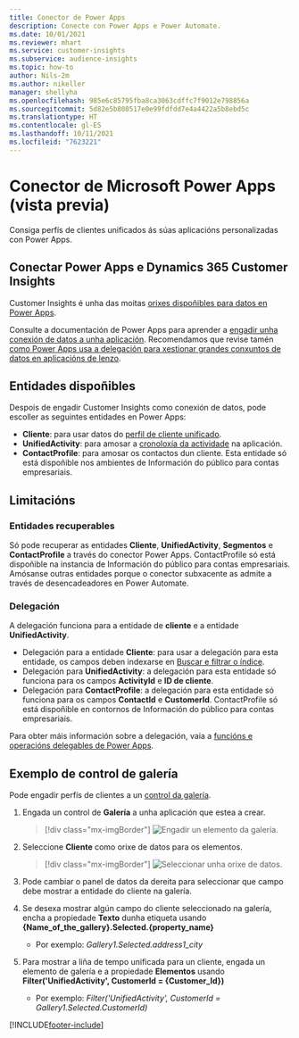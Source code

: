 ```yaml
---
title: Conector de Power Apps
description: Conecte con Power Apps e Power Automate.
ms.date: 10/01/2021
ms.reviewer: mhart
ms.service: customer-insights
ms.subservice: audience-insights
ms.topic: how-to
author: Nils-2m
ms.author: nikeller
manager: shellyha
ms.openlocfilehash: 985e6c85795fba8ca3063cdffc7f9012e798856a
ms.sourcegitcommit: 5d82e5b808517e0e99fdfdd7e4a4422a5b8ebd5c
ms.translationtype: HT
ms.contentlocale: gl-ES
ms.lasthandoff: 10/11/2021
ms.locfileid: "7623221"
---
```

# <a name="microsoft-power-apps-connector-preview"></a>Conector de Microsoft Power Apps (vista previa)

Consiga perfís de clientes unificados ás súas aplicacións personalizadas con Power Apps.

## <a name="connect-power-apps-and-dynamics-365-customer-insights"></a>Conectar Power Apps e Dynamics 365 Customer Insights

Customer Insights é unha das moitas [orixes dispoñibles para datos en Power Apps](/powerapps/maker/canvas-apps/working-with-data-sources).

Consulte a documentación de Power Apps para aprender a [engadir unha conexión de datos a unha aplicación](/powerapps/maker/canvas-apps/add-data-connection). Recomendamos que revise tamén [como Power Apps usa a delegación para xestionar grandes conxuntos de datos en aplicacións de lenzo](/powerapps/maker/canvas-apps/delegation-overview).

## <a name="available-entities"></a>Entidades dispoñibles

Despois de engadir Customer Insights como conexión de datos, pode escoller as seguintes entidades en Power Apps:

- **Cliente**: para usar datos do [perfil de cliente unificado](customer-profiles.md).
- **UnifiedActivity**: para amosar a [cronoloxía da actividade](activities.md) na aplicación.
- **ContactProfile**: para amosar os contactos dun cliente. Esta entidade só está dispoñible nos ambientes de Información do público para contas empresariais.

## <a name="limitations"></a>Limitacións

### <a name="retrievable-entities"></a>Entidades recuperables

Só pode recuperar as entidades **Cliente**, **UnifiedActivity**, **Segmentos** e **ContactProfile** a través do conector Power Apps. ContactProfile só está dispoñible na instancia de Información do público para contas empresariais. Amósanse outras entidades porque o conector subxacente as admite a través de desencadeadores en Power Automate.

### <a name="delegation"></a>Delegación

A delegación funciona para a entidade de **cliente** e a entidade **UnifiedActivity**. 

- Delegación para a entidade **Cliente**: para usar a delegación para esta entidade, os campos deben indexarse en [Buscar e filtrar o índice](search-filter-index.md).  
- Delegación para **UnifiedActivity**: a delegación para esta entidade só funciona para os campos **ActivityId** e **ID de cliente**.  
- Delegación para **ContactProfile**: a delegación para esta entidade só funciona para os campos **ContactId** e **CustomerId**. ContactProfile só está dispoñible en contornos de Información do público para contas empresariais.

Para obter máis información sobre a delegación, vaia a [funcións e operacións delegables de Power Apps](/powerapps/maker/canvas-apps/delegation-overview). 

## <a name="example-gallery-control"></a>Exemplo de control de galería

Pode engadir perfís de clientes a un [control da galería](/powerapps/maker/canvas-apps/add-gallery).

1. Engada un control de **Galería** a unha aplicación que estea a crear.

    > [!div class="mx-imgBorder"]
    > ![Engadir un elemento da galería.](media/connector-powerapps9.png "Engada un elemento da galería.")

2. Seleccione **Cliente** como orixe de datos para os elementos.

    > [!div class="mx-imgBorder"]
    > ![Seleccionar unha orixe de datos.](media/choose-datasource-powerapps.png "Seleccione unha orixe de datos.")

3. Pode cambiar o panel de datos da dereita para seleccionar que campo debe mostrar a entidade do cliente na galería.

4. Se desexa mostrar algún campo do cliente seleccionado na galería, encha a propiedade **Texto** dunha etiqueta usando **{Name_of_the_gallery}.Selected.{property_name}**  
    - Por exemplo: _Gallery1.Selected.address1_city_

5. Para mostrar a liña de tempo unificada para un cliente, engada un elemento de galería e a propiedade **Elementos** usando **Filter('UnifiedActivity', CustomerId = {Customer_Id})**  
    - Por exemplo: _Filter('UnifiedActivity', CustomerId = Gallery1.Selected.CustomerId)_


[!INCLUDE[footer-include](../includes/footer-banner.md)]
